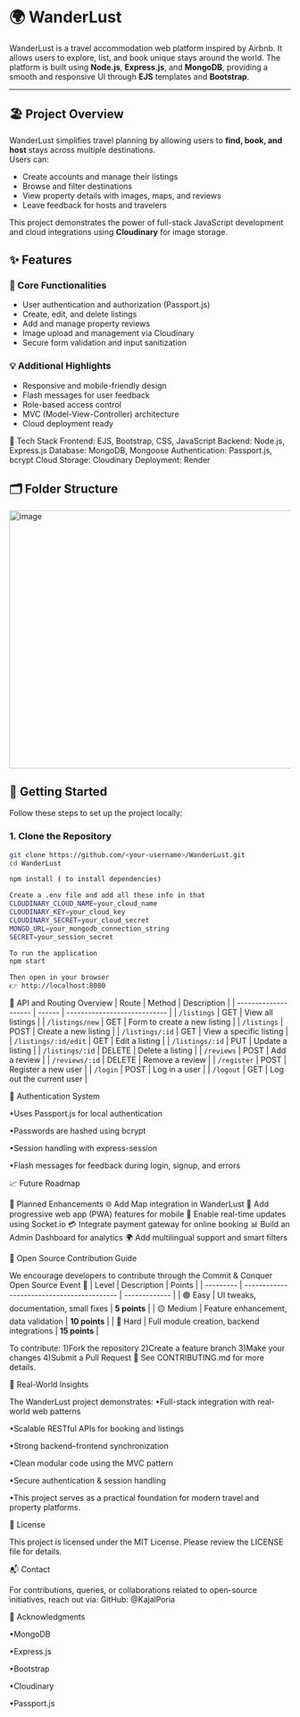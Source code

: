 # 🌍 WanderLust

WanderLust is a travel accommodation web platform inspired by Airbnb. It allows users to explore, list, and book unique stays around the world. The platform is built using **Node.js**, **Express.js**, and **MongoDB**, providing a smooth and responsive UI through **EJS** templates and **Bootstrap**.

---

## 🏖️ Project Overview

WanderLust simplifies travel planning by allowing users to **find, book, and host** stays across multiple destinations.  
Users can:
- Create accounts and manage their listings  
- Browse and filter destinations  
- View property details with images, maps, and reviews  
- Leave feedback for hosts and travelers  

This project demonstrates the power of full-stack JavaScript development and cloud integrations using **Cloudinary** for image storage.


## ✨ Features

### 🏡 Core Functionalities
- User authentication and authorization (Passport.js)
- Create, edit, and delete listings
- Add and manage property reviews
- Image upload and management via Cloudinary
- Secure form validation and input sanitization

### 💡 Additional Highlights
- Responsive and mobile-friendly design
- Flash messages for user feedback
- Role-based access control
- MVC (Model-View-Controller) architecture
- Cloud deployment ready

🧩 Tech Stack
Frontend: EJS, Bootstrap, CSS, JavaScript
Backend: Node.js, Express.js
Database: MongoDB, Mongoose
Authentication: Passport.js, bcrypt
Cloud Storage: Cloudinary
Deployment: Render 

## 🗂️ Folder Structure
<img width="627" height="462" alt="image" src="https://github.com/user-attachments/assets/eb23a1b3-9f4f-48ba-8752-4db53604cc9d" />



## 🚀 Getting Started

Follow these steps to set up the project locally:

### 1. Clone the Repository
```bash
git clone https://github.com/<your-username>/WanderLust.git
cd WanderLust

npm install ( to install dependencies)

Create a .env file and add all these info in that
CLOUDINARY_CLOUD_NAME=your_cloud_name
CLOUDINARY_KEY=your_cloud_key
CLOUDINARY_SECRET=your_cloud_secret
MONGO_URL=your_mongodb_connection_string
SECRET=your_session_secret

To run the application
npm start

Then open in your browser
👉 http://localhost:8080

```

🧩 API and Routing Overview
| Route                | Method | Description                  |
| -------------------- | ------ | ---------------------------- |
| `/listings`          | GET    | View all listings            |
| `/listings/new`      | GET    | Form to create a new listing |
| `/listings`          | POST   | Create a new listing         |
| `/listings/:id`      | GET    | View a specific listing      |
| `/listings/:id/edit` | GET    | Edit a listing               |
| `/listings/:id`      | PUT    | Update a listing             |
| `/listings/:id`      | DELETE | Delete a listing             |
| `/reviews`           | POST   | Add a review                 |
| `/reviews/:id`       | DELETE | Remove a review              |
| `/register`          | POST   | Register a new user          |
| `/login`             | POST   | Log in a user                |
| `/logout`            | GET    | Log out the current user     |


🔐 Authentication System


•Uses Passport.js for local authentication

•Passwords are hashed using bcrypt

•Session handling with express-session


•Flash messages for feedback during login, signup, and errors



📈 Future Roadmap


🚀 Planned Enhancements
🌐 Add Map integration in WanderLust
📱 Add progressive web app (PWA) features for mobile
🔔 Enable real-time updates using Socket.io
💳 Integrate payment gateway for online booking
📊 Build an Admin Dashboard for analytics
🌍 Add multilingual support and smart filters


🤝 Open Source Contribution Guide


We encourage developers to contribute through the Commit & Conquer Open Source Event 🎉
| Level     | Description                                | Points        |
| --------- | ------------------------------------------ | ------------- |
| 🟢 Easy   | UI tweaks, documentation, small fixes      | **5 points**  |
| 🟡 Medium | Feature enhancement, data validation       | **10 points** |
| 🔴 Hard   | Full module creation, backend integrations | **15 points** |

To contribute:
1)Fork the repository
2)Create a feature branch
3)Make your changes
4)Submit a Pull Request 🚀
See CONTRIBUTING.md for more details.



📌 Real-World Insights

The WanderLust project demonstrates:
•Full-stack integration with real-world web patterns

•Scalable RESTful APIs for booking and listings

•Strong backend–frontend synchronization

•Clean modular code using the MVC pattern

•Secure authentication & session handling

•This project serves as a practical foundation for modern travel and property platforms.



📜 License


This project is licensed under the MIT License. Please review the LICENSE file for details.

📬 Contact


For contributions, queries, or collaborations related to open-source initiatives, reach out via:
GitHub: @KajalPoria

💎 Acknowledgments


•MongoDB

•Express.js

•Bootstrap

•Cloudinary

•Passport.js







